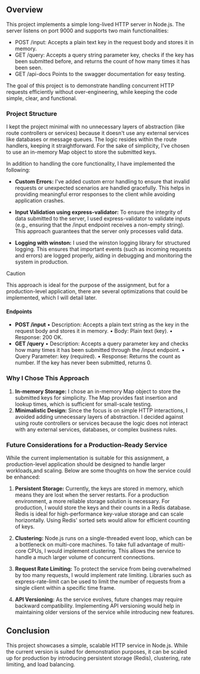 ## Overview

This project implements a simple long-lived HTTP server in Node.js. The server listens on port 9000 and supports two main functionalities:

- POST /input: Accepts a plain text key in the request body and stores it in memory.
- GET /query: Accepts a query string parameter key, checks if the key has been submitted before, and returns the count of how many times it has been seen.
- GET /api-docs Points to the swagger documentation for easy testing.

The goal of this project is to demonstrate handling concurrent HTTP requests efficiently without over-engineering, while keeping the code simple, clear, and functional.

### Project Structure

I kept the project minimal with no unnecessary layers of abstraction (like route controllers or services) because it doesn't use any external services like databases or message queues. The logic resides within the route handlers, keeping it straightforward. For the sake of simplicity, I’ve chosen to use an in-memory Map object to store the submitted keys.

In addition to handling the core functionality, I have implemented the following:

- **Custom Errors:** I've added custom error handling to ensure that invalid requests or unexpected scenarios are handled gracefully. This helps in providing meaningful error responses to the client while avoiding application crashes.

- **Input Validation using express-validator:** To ensure the integrity of data submitted to the server, I used express-validator to validate inputs (e.g., ensuring that the /input endpoint receives a non-empty string). This approach guarantees that the server only processes valid data.

- **Logging with winston:** I used the winston logging library for structured logging. This ensures that important events (such as incoming requests and errors) are logged properly, aiding in debugging and monitoring the system in production.

> [!CAUTION]
> This approach is ideal for the purpose of the assignment, but for a production-level application, there are several optimizations that could be implemented, which I will detail later.

#### Endpoints

- **POST /input**
  • Description: Accepts a plain text string as the key in the request body and stores it in memory.
  • Body: Plain text (key).
  • Response: 200 OK.
- **GET /query**
  • Description: Accepts a query parameter key and checks how many times it has been submitted through the /input endpoint.
  • Query Parameter: key (required).
  • Response: Returns the count as number. If the key has never been submitted, returns 0.

### Why I Chose This Approach

1. **In-memory Storage:** I chose an in-memory Map object to store the submitted keys for simplicity. The Map provides fast insertion and lookup times, which is sufficient for small-scale testing.
2. **Minimalistic Design:** Since the focus is on simple HTTP interactions, I avoided adding unnecessary layers of abstraction. I decided against using route controllers or services because the logic does not interact with any external services, databases, or complex business rules.

### Future Considerations for a Production-Ready Service

While the current implementation is suitable for this assignment, a production-level application should be designed to handle larger workloads,and scaling. Below are some thoughts on how the service could be enhanced:

1. **Persistent Storage:**
   Currently, the keys are stored in memory, which means they are lost when the server restarts. For a production environment, a more reliable storage solution is necessary. For production, I would store the keys and their counts in a Redis database. Redis is ideal for high-performance key-value storage and can scale horizontally. Using Redis' sorted sets would allow for efficient counting of keys.

2. **Clustering:**
   Node.js runs on a single-threaded event loop, which can be a bottleneck on multi-core machines. To take full advantage of multi-core CPUs, I would implement clustering. This allows the service to handle a much larger volume of concurrent connections.

3. **Request Rate Limiting:**
   To protect the service from being overwhelmed by too many requests, I would implement rate limiting. Libraries such as express-rate-limit can be used to limit the number of requests from a single client within a specific time frame.

4. **API Versioning:**
   As the service evolves, future changes may require backward compatibility. Implementing API versioning would help in maintaining older versions of the service while introducing new features.

## Conclusion

This project showcases a simple, scalable HTTP service in Node.js. While the current version is suited for demonstration purposes, it can be scaled up for production by introducing persistent storage (Redis), clustering, rate limiting, and load balancing.
